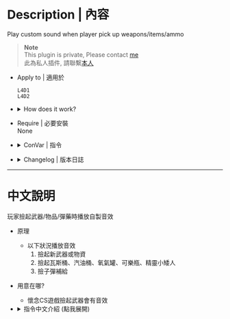 # Description | 內容
Play custom sound when player pick up weapons/items/ammo

> __Note__ <br/>
This plugin is private, Please contact [me](/#私人插件列表-private-plugins-list)<br/>
此為私人插件, 請聯繫[本人](/#私人插件列表-private-plugins-list)

* Apply to | 適用於
    ```
    L4D1
    L4D2
    ```

* <details><summary>How does it work?</summary>

	* Play custom sound when pick up
        1. New weapon/item
        2. Prop tank、gas can、oxy tank、cola、gnome
        3. Ammo
    * Make the game feel more like counter strike :D
</details>

* Require | 必要安裝
<br/>None

* <details><summary>ConVar | 指令</summary>

	* cfg/sourcemod/l4d_pickup_sound.cfg
		```php
        // 0=Plugin off, 1=Plugin on.
        l4d_pickup_sound_enable "1"

        // (L4D2) Pick up weapons and items - sound file (relative to to sound/, empty=disable)
        l4d_pickup_sound_weapon "ui/gift_pickup.wav"

        // (L4D2) Pick up Ammo - sound file (relative to to sound/, empty=disable)
        l4d_pickup_sound_ammo "ui/gift_pickup.wav"

        // (L4D1) Pick up weapons and items - sound file (relative to to sound/, empty=disable)
        l4d_pickup_sound_weapon "items/itempickup.wav"

        // (L4D1) Pick up Ammo - sound file (relative to to sound/, empty=disable)
        l4d_pickup_sound_ammo "items/itempickup.wav"
		```
</details>

* <details><summary>Changelog | 版本日誌</summary>

    * v1.3 (2024-5-2)
        * Detect dual pistol pickup

    * v1.2 (2024-1-17)
        * Don't play sound if player is incapacitated

    * v1.1 (2024-1-13)
        * Add ammo pickup sound

    * v1.0 (2024-1-7)
        * Initial Release
</details>

- - - -
# 中文說明
玩家撿起武器/物品/彈藥時播放自製音效

* 原理
    * 以下狀況播放音效
        1. 撿起新武器或物資
        2. 撿起瓦斯桶、汽油桶、氧氣罐、可樂瓶、精靈小矮人
        3. 撿子彈補給

* 用意在哪?
    * 懷念CS遊戲撿起武器會有音效

* <details><summary>指令中文介紹 (點我展開)</summary>

	* cfg/sourcemod/l4d_pickup_sound.cfg
		```php
        // 0=關閉插件, 1=啟動插件
        l4d_pickup_sound_enable "1"

        // (L4D2) 撿起武器或物品時播放音效檔案 (路徑相對於 sound 資料夾, 空白=無音效)
        l4d_pickup_sound_weapon "ui/gift_pickup.wav"

        // (L4D2) 撿起子彈時播放音效檔案 (路徑相對於 sound 資料夾, 空白=無音效)
        l4d_pickup_sound_ammo "ui/gift_pickup.wav"

        // (L4D1) Pick up weapons and items - sound file (relative to to sound/, empty=disable)
        l4d_pickup_sound_weapon "items/itempickup.wav"

        // (L4D1) Pick up Ammo - sound file (relative to to sound/, empty=disable)
        l4d_pickup_sound_ammo "items/itempickup.wav"
		```
</details>
